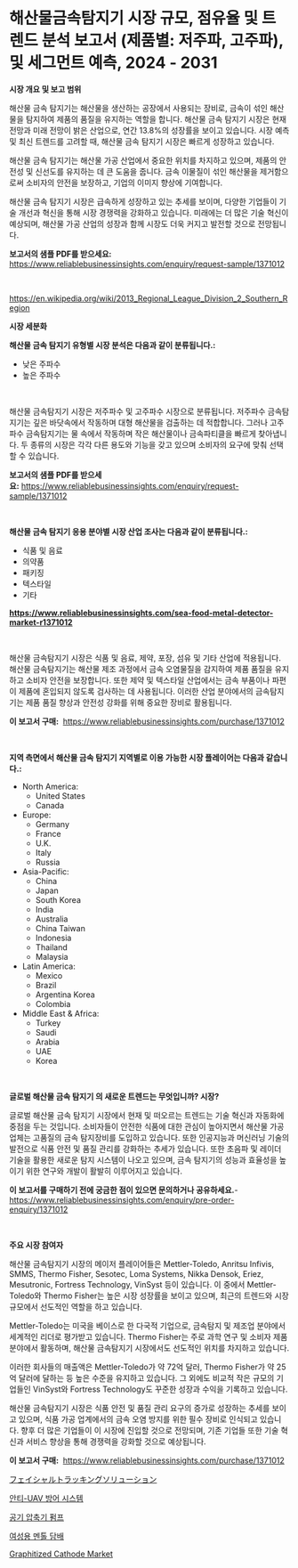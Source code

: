 <p><h1>해산물금속탐지기 시장 규모, 점유율 및 트렌드 분석 보고서 (제품별: 저주파, 고주파), 및 세그먼트 예측, 2024 - 2031</h1></p><p><strong>시장 개요 및 보고 범위</strong></p>
<p><p>해산물 금속 탐지기는 해산물을 생산하는 공장에서 사용되는 장비로, 금속이 섞인 해산물을 탐지하여 제품의 품질을 유지하는 역할을 합니다. 해산물 금속 탐지기 시장은 현재 전망과 미래 전망이 밝은 산업으로, 연간 13.8%의 성장률을 보이고 있습니다. 시장 예측 및 최신 트렌드를 고려할 때, 해산물 금속 탐지기 시장은 빠르게 성장하고 있습니다.</p><p>해산물 금속 탐지기는 해산물 가공 산업에서 중요한 위치를 차지하고 있으며, 제품의 안전성 및 신선도를 유지하는 데 큰 도움을 줍니다. 금속 이물질이 섞인 해산물을 제거함으로써 소비자의 안전을 보장하고, 기업의 이미지 향상에 기여합니다.</p><p>해산물 금속 탐지기 시장은 급속하게 성장하고 있는 추세를 보이며, 다양한 기업들이 기술 개선과 혁신을 통해 시장 경쟁력을 강화하고 있습니다. 미래에는 더 많은 기술 혁신이 예상되며, 해산물 가공 산업의 성장과 함께 시장도 더욱 커지고 발전할 것으로 전망됩니다.</p></p>
<p><strong>보고서의 샘플 PDF를 받으세요:</strong> <a href="https://www.reliablebusinessinsights.com/enquiry/request-sample/1371012">https://www.reliablebusinessinsights.com/enquiry/request-sample/1371012</a></p>
<p>&nbsp;</p>
<p><a href="https://en.wikipedia.org/wiki/2013_Regional_League_Division_2_Southern_Region">https://en.wikipedia.org/wiki/2013_Regional_League_Division_2_Southern_Region</a></p>
<p><strong>시장 세분화</strong></p>
<p><strong>해산물 금속 탐지기 유형별 시장 분석은 다음과 같이 분류됩니다.:</strong></p>
<p><ul><li>낮은 주파수</li><li>높은 주파수</li></ul></p>
<p>&nbsp;</p>
<p><p>해산물 금속탐지기 시장은 저주파수 및 고주파수 시장으로 분류됩니다. 저주파수 금속탐지기는 깊은 바닷속에서 작동하며 대형 해산물을 검출하는 데 적합합니다. 그러나 고주파수 금속탐지기는 물 속에서 작동하며 작은 해산물이나 금속파티클을 빠르게 찾아냅니다. 두 종류의 시장은 각각 다른 용도와 기능을 갖고 있으며 소비자의 요구에 맞춰 선택할 수 있습니다.</p></p>
<p><strong>보고서의 샘플 PDF를 받으세요:</strong>&nbsp;<a href="https://www.reliablebusinessinsights.com/enquiry/request-sample/1371012">https://www.reliablebusinessinsights.com/enquiry/request-sample/1371012</a></p>
<p>&nbsp;</p>
<p><strong> 해산물 금속 탐지기 응용 분야별 시장 산업 조사는 다음과 같이 분류됩니다.:</strong></p>
<p><ul><li>식품 및 음료</li><li>의약품</li><li>패키징</li><li>텍스타일</li><li>기타</li></ul></p>
<p><strong><a href="https://www.reliablebusinessinsights.com/sea-food-metal-detector-market-r1371012">https://www.reliablebusinessinsights.com/sea-food-metal-detector-market-r1371012</a></strong></p>
<p>&nbsp;</p>
<p><p>해산물 금속탐지기 시장은 식품 및 음료, 제약, 포장, 섬유 및 기타 산업에 적용됩니다. 해산물 금속탐지기는 해산물 제조 과정에서 금속 오염물질을 감지하여 제품 품질을 유지하고 소비자 안전을 보장합니다. 또한 제약 및 텍스타일 산업에서는 금속 부품이나 파편이 제품에 혼입되지 않도록 검사하는 데 사용됩니다. 이러한 산업 분야에서의 금속탐지기는 제품 품질 향상과 안전성 강화를 위해 중요한 장비로 활용됩니다.</p></p>
<p><strong>이 보고서 구매:</strong>&nbsp; <a href="https://www.reliablebusinessinsights.com/purchase/1371012">https://www.reliablebusinessinsights.com/purchase/1371012</a></p>
<p>&nbsp;</p>
<p><strong>지역 측면에서 해산물 금속 탐지기 지역별로 이용 가능한 시장 플레이어는 다음과 같습니다.:</strong></p>
<p><ul>
    <li>
        North America:
        <ul>
            <li>United States</li>
            <li>Canada</li>
        </ul>
    </li>
    <li>
        Europe:
        <ul>
            <li>Germany</li>
            <li>France</li>
            <li>U.K.</li>
            <li>Italy</li>
            <li>Russia</li>
        </ul>
    </li>
    <li>
        Asia-Pacific:
        <ul>
            <li>China</li>
            <li>Japan</li>
            <li>South Korea</li>
            <li>India</li>
            <li>Australia</li>
            <li>China Taiwan</li>
            <li>Indonesia</li>
            <li>Thailand</li>
            <li>Malaysia</li>
        </ul>
    </li>
    <li>
        Latin America:
        <ul>
            <li>Mexico</li>
            <li>Brazil</li>
            <li>Argentina Korea</li>
            <li>Colombia</li>
        </ul>
    </li>
    <li>
        Middle East & Africa:
        <ul>
            <li>Turkey</li>
            <li>Saudi</li>
            <li>Arabia</li>
            <li>UAE</li>
            <li>Korea</li>
        </ul>
    </li>
    </ul></p>
<p>&nbsp;</p>
<p><strong>글로벌 해산물 금속 탐지기 의 새로운 트렌드는 무엇입니까? 시장?</strong></p>
<p><p>글로벌 해산물 금속 탐지기 시장에서 현재 및 떠오르는 트렌드는 기술 혁신과 자동화에 중점을 두는 것입니다. 소비자들이 안전한 식품에 대한 관심이 높아지면서 해산물 가공업체는 고품질의 금속 탐지장비를 도입하고 있습니다. 또한 인공지능과 머신러닝 기술의 발전으로 식품 안전 및 품질 관리를 강화하는 추세가 있습니다. 또한 초음파 및 레이더 기술을 활용한 새로운 탐지 시스템이 나오고 있으며, 금속 탐지기의 성능과 효율성을 높이기 위한 연구와 개발이 활발히 이루어지고 있습니다.</p></p>
<p><strong>이 보고서를 구매하기 전에 궁금한 점이 있으면 문의하거나 공유하세요.</strong>- <a href="https://www.reliablebusinessinsights.com/enquiry/pre-order-enquiry/1371012">https://www.reliablebusinessinsights.com/enquiry/pre-order-enquiry/1371012</a></p>
<p>&nbsp;</p>
<p><strong>주요 시장 참여자</strong></p>
<p><p>해산물 금속탐지기 시장의 메이저 플레이어들은 Mettler-Toledo, Anritsu Infivis, SMMS, Thermo Fisher, Sesotec, Loma Systems, Nikka Densok, Eriez, Mesutronic, Fortress Technology, VinSyst 등이 있습니다. 이 중에서 Mettler-Toledo와 Thermo Fisher는 높은 시장 성장률을 보이고 있으며, 최근의 트렌드와 시장 규모에서 선도적인 역할을 하고 있습니다.</p><p>Mettler-Toledo는 미국을 베이스로 한 다국적 기업으로, 금속탐지 및 제조업 분야에서 세계적인 리더로 평가받고 있습니다. Thermo Fisher는 주로 과학 연구 및 소비자 제품 분야에서 활동하며, 해산물 금속탐지기 시장에서도 선도적인 위치를 차지하고 있습니다.</p><p>이러한 회사들의 매출액은 Mettler-Toledo가 약 72억 달러, Thermo Fisher가 약 25억 달러에 달하는 등 높은 수준을 유지하고 있습니다. 그 외에도 비교적 작은 규모의 기업들인 VinSyst와 Fortress Technology도 꾸준한 성장과 수익을 기록하고 있습니다.</p><p>해산물 금속탐지기 시장은 식품 안전 및 품질 관리 요구의 증가로 성장하는 추세를 보이고 있으며, 식품 가공 업계에서의 금속 오염 방지를 위한 필수 장비로 인식되고 있습니다. 향후 더 많은 기업들이 이 시장에 진입할 것으로 전망되며, 기존 기업들 또한 기술 혁신과 서비스 향상을 통해 경쟁력을 강화할 것으로 예상됩니다.</p></p>
<p><strong>이 보고서 구매:</strong>&nbsp;&nbsp;<a href="https://www.reliablebusinessinsights.com/purchase/1371012">https://www.reliablebusinessinsights.com/purchase/1371012</a></p>
<p><p><a href="https://medium.com/@trevawiszk20231/%E3%83%95%E3%82%A7%E3%82%A4%E3%82%B7%E3%83%A3%E3%83%AB%E3%83%88%E3%83%A9%E3%83%83%E3%82%AD%E3%83%B3%E3%82%B0%E3%82%BD%E3%83%AA%E3%83%A5%E3%83%BC%E3%82%B7%E3%83%A7%E3%83%B3%E5%B8%82%E5%A0%B4%E3%81%AE%E8%A6%8F%E6%A8%A1%E3%81%A8%E5%B8%82%E5%A0%B4%E3%83%88%E3%83%AC%E3%83%B3%E3%83%89-%E5%AE%8C%E5%85%A8%E3%81%AA%E6%A5%AD%E7%95%8C%E6%A6%82%E8%A6%81-2024%E5%B9%B4%E3%81%8B%E3%82%892031%E5%B9%B4-b8100003a792">フェイシャルトラッキングソリューション</a></p><p><a href="https://medium.com/@cheddar67856/2024%EB%85%84%EB%B6%80%ED%84%B0-2031%EB%85%84%EA%B9%8C%EC%A7%80%EC%9D%98-%EC%82%B0%EC%97%85-%ED%8A%B8%EB%A0%8C%EB%93%9C-%EB%B0%8F-%EC%98%88%EC%B8%A1%EC%9D%84-%ED%8F%AC%ED%95%A8%ED%95%9C-anti-uav-%EB%B0%A9%EC%96%B4-%EC%8B%9C%EC%8A%A4%ED%85%9C-%EC%8B%9C%EC%9E%A5-98804f2dd618">안티-UAV 방어 시스템</a></p><p><a href="https://medium.com/@sherlock567567/%EC%97%90%EC%96%B4-%EC%BB%B4%ED%94%84%EB%A0%88%EC%84%9C-%ED%8E%8C%ED%94%84-%EC%8B%9C%EC%9E%A5-2024%EB%85%84%EB%B6%80%ED%84%B0-2031%EB%85%84%EA%B9%8C%EC%A7%80%EC%9D%98-%EC%82%B0%EC%97%85-%EB%8F%99%ED%96%A5%EA%B3%BC-%EC%98%88%EC%B8%A1-f78d0922cddd">공기 압축기 펌프</a></p><p><a href="https://github.com/KellyLyncyh543964/Market-Research-Report-List-2/blob/main/1252952137021.md">여성용 멘톨 담배</a></p><p><a href="https://issuu.com/reportprime-2/docs/graphitized-cathode-market-size-2030.pptx">Graphitized Cathode Market</a></p></p>